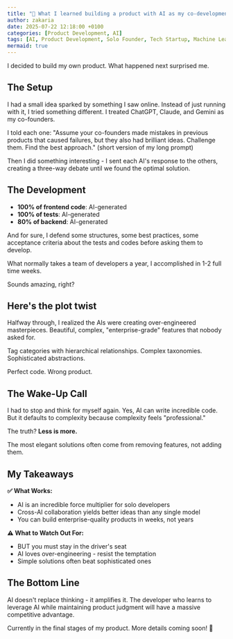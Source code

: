 ```yaml
---
title: "🚀 What I learned building a product with AI as my co-development team"
author: zakaria
date: 2025-07-22 12:18:00 +0100
categories: [Product Development, AI]
tags: [AI, Product Development, Solo Founder, Tech Startup, Machine Learning, Software Development]
mermaid: true
---
```


I decided to build my own product. What happened next surprised me.

## The Setup

I had a small idea sparked by something I saw online. Instead of just running with it, I tried something different. I treated ChatGPT, Claude, and Gemini as my co-founders.

I told each one: "Assume your co-founders made mistakes in previous products that caused failures, but they also had brilliant ideas. Challenge them. Find the best approach." (short version of my long prompt)

Then I did something interesting - I sent each AI's response to the others, creating a three-way debate until we found the optimal solution.

## The Development

- **100% of frontend code**: AI-generated
- **100% of tests**: AI-generated
- **80% of backend**: AI-generated

And for sure, I defend some structures, some best practices, some acceptance criteria about the tests and codes before asking them to develop.

What normally takes a team of developers a year, I accomplished in 1-2 full time weeks.

Sounds amazing, right?

## Here's the plot twist

Halfway through, I realized the AIs were creating over-engineered masterpieces. Beautiful, complex, "enterprise-grade" features that nobody asked for.

Tag categories with hierarchical relationships. Complex taxonomies. Sophisticated abstractions.

Perfect code. Wrong product.

## The Wake-Up Call

I had to stop and think for myself again. Yes, AI can write incredible code. But it defaults to complexity because complexity feels "professional."

The truth? **Less is more.**

The most elegant solutions often come from removing features, not adding them.

## My Takeaways

**✅ What Works:**
- AI is an incredible force multiplier for solo developers
- Cross-AI collaboration yields better ideas than any single model
- You can build enterprise-quality products in weeks, not years

**⚠️ What to Watch Out For:**
- BUT you must stay in the driver's seat
- AI loves over-engineering - resist the temptation
- Simple solutions often beat sophisticated ones

## The Bottom Line

AI doesn't replace thinking - it amplifies it. The developer who learns to leverage AI while maintaining product judgment will have a massive competitive advantage.

Currently in the final stages of my product. More details coming soon! 👀

